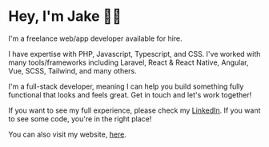 # Hey, I'm Jake 👋🏻

I'm a freelance web/app developer available for hire.

I have expertise with PHP, Javascript, Typescript, and CSS. I've worked with many tools/frameworks including Laravel, React & React Native, Angular, Vue, SCSS, Tailwind, and many others.

I'm a full-stack developer, meaning I can help you build something fully functional that looks and feels great. Get in touch and let's work together!

If you want to see my full experience, please check my [LinkedIn](https://www.linkedin.com/in/jakewtaylor/). If you want to see some code, you're in the right place!

You can also visit my website, [here](https://jaketaylor.co).
